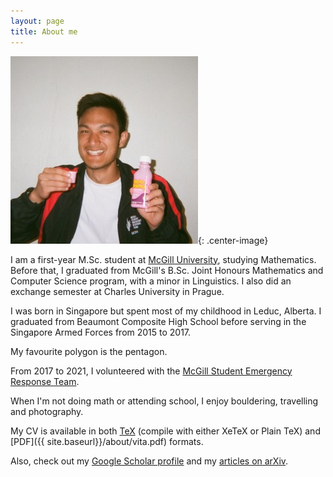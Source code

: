 ```yaml
---
layout: page
title: About me
---
```


![me](profile.jpeg){: .center-image}

I am a first-year M.Sc. student at
[McGill University](https://www.mcgill.ca), studying Mathematics.
Before that, I graduated from McGill's B.Sc. Joint Honours Mathematics and Computer Science program,
with a minor in Linguistics. I also did an exchange semester at Charles University in Prague.

I was born in Singapore but spent most of my childhood in Leduc, Alberta. I graduated from Beaumont Composite High School before serving in the Singapore Armed Forces from 2015 to 2017.

My favourite polygon is the pentagon.

From 2017 to 2021, I volunteered with the [McGill Student Emergency Response Team](http://msert.sus.mcgill.ca/).

When I'm not doing math or attending school, I enjoy bouldering, travelling and photography.

My CV is available in both
[TeX](https://raw.githubusercontent.com/marcelgoh/marcelgoh.github.io/master/about/vita.tex) (compile with either
XeTeX or Plain TeX)
and [PDF]({{ site.baseurl}}/about/vita.pdf) formats.

Also, check out my [Google Scholar profile](https://scholar.google.ca/citations?user=Fa8bQiEAAAAJ)
and my [articles on arXiv](https://arxiv.org/a/goh_m_2.html).
